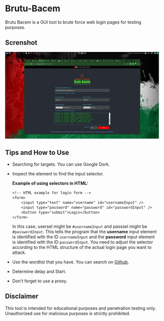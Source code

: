 # Brutu-Bacem
Brutu Bacem is a GUI tool to brute force web login pages for testing purposes.

## Screnshot
<img width="700px" src="https://github.com/hangga/Brutu-Bacem/blob/main/brutu-baem-web-blur.png?raw=true"/>

## Tips and How to Use
- Searching for targets. You can use Google Dork.
- Inspect the element to find the input selector.
 
  **Example of using selectors in HTML:**

  ```
  <!-- HTML example for login form -->
  <form>
      <input type="text" name="username" id="usernameInput" />
      <input type="password" name="password" id="passwordInput" />
      <button type="submit">Login</button>
  </form>
  ```
  In this case, usersel might be `#usernameInput` and passsel might be `#passwordInput`. This tells the program that the **username** input element is identified with the ID `usernameInput` and the **password** input element is identified with the ID `passwordInput`. You need to adjust the selector according to the HTML structure of the actual login page you want to attack.

- Use the wordlist that you have. You can search on <a href="https://github.com/topics/password-list?o=desc&s=updated"> Github</a>.
- Determine delay and Start.
- Don't forget to use a proxy.

## Disclaimer
This tool is intended for educational purposes and penetration testing only. Unauthorized use for malicious purposes is strictly prohibited.
